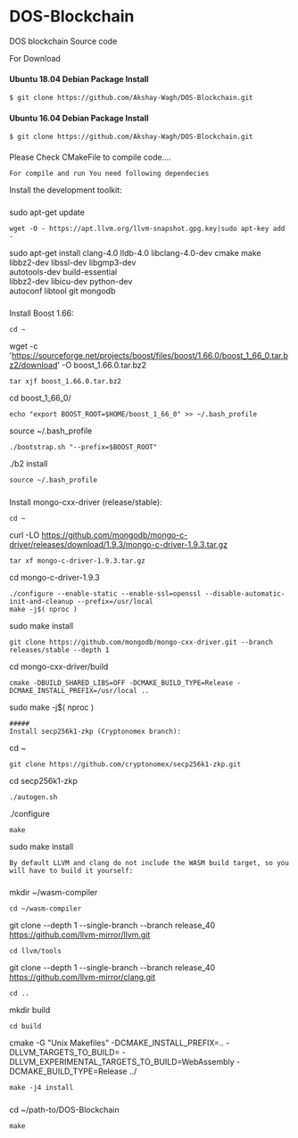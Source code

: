 # DOS-Blockchain
DOS blockchain Source code

For Download

#### Ubuntu 18.04 Debian Package Install
```sh
$ git clone https://github.com/Akshay-Wagh/DOS-Blockchain.git
```
#### Ubuntu 16.04 Debian Package Install
```sh
$ git clone https://github.com/Akshay-Wagh/DOS-Blockchain.git
```
####
Please Check CMakeFile to compile code....
```
For compile and run You need following dependecies
```
Install the development toolkit:
#####
sudo apt-get update
```
wget -O - https://apt.llvm.org/llvm-snapshot.gpg.key|sudo apt-key add -
```
sudo apt-get install clang-4.0 lldb-4.0 libclang-4.0-dev cmake make \
                     libbz2-dev libssl-dev libgmp3-dev \
                     autotools-dev build-essential \
                     libbz2-dev libicu-dev python-dev \
                     autoconf libtool git mongodb
#####
Install Boost 1.66:
```
cd ~
```
wget -c 'https://sourceforge.net/projects/boost/files/boost/1.66.0/boost_1_66_0.tar.bz2/download' -O boost_1.66.0.tar.bz2
```
tar xjf boost_1.66.0.tar.bz2
```
cd boost_1_66_0/
```
echo "export BOOST_ROOT=$HOME/boost_1_66_0" >> ~/.bash_profile
```
source ~/.bash_profile
```
./bootstrap.sh "--prefix=$BOOST_ROOT"
```
./b2 install
```
source ~/.bash_profile
```
#####
Install mongo-cxx-driver (release/stable):
```
cd ~
```
curl -LO https://github.com/mongodb/mongo-c-driver/releases/download/1.9.3/mongo-c-driver-1.9.3.tar.gz
```
tar xf mongo-c-driver-1.9.3.tar.gz
```
cd mongo-c-driver-1.9.3
```
./configure --enable-static --enable-ssl=openssl --disable-automatic-init-and-cleanup --prefix=/usr/local
make -j$( nproc )
```
sudo make install
```
git clone https://github.com/mongodb/mongo-cxx-driver.git --branch releases/stable --depth 1
```
cd mongo-cxx-driver/build
```
cmake -DBUILD_SHARED_LIBS=OFF -DCMAKE_BUILD_TYPE=Release -DCMAKE_INSTALL_PREFIX=/usr/local ..
```
sudo make -j$( nproc )
```
#####
Install secp256k1-zkp (Cryptonomex branch):
```
cd ~
```
git clone https://github.com/cryptonomex/secp256k1-zkp.git
```
cd secp256k1-zkp
```
./autogen.sh
```
./configure
```
make
```
sudo make install
```
By default LLVM and clang do not include the WASM build target, so you will have to build it yourself:
```
#####
mkdir  ~/wasm-compiler
```
cd ~/wasm-compiler
```
git clone --depth 1 --single-branch --branch release_40 https://github.com/llvm-mirror/llvm.git
```
cd llvm/tools
```
git clone --depth 1 --single-branch --branch release_40 https://github.com/llvm-mirror/clang.git
```
cd ..
```
mkdir build
```
cd build
```
cmake -G "Unix Makefiles" -DCMAKE_INSTALL_PREFIX=.. -DLLVM_TARGETS_TO_BUILD= -DLLVM_EXPERIMENTAL_TARGETS_TO_BUILD=WebAssembly -DCMAKE_BUILD_TYPE=Release ../
```
make -j4 install
```
#####

cd ~/path-to/DOS-Blockchain 
```
make



